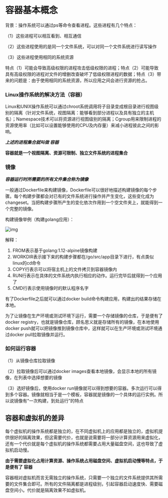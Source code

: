 # 容器基本概念

背景：操作系统可以通过ps等命令查看进程。这些进程有几个特点：

（1）这些进程可以相互看到、相互通信

（2）这些进程使用的是同一个文件系统，可以对同一个文件系统进行读写操作

（3）这些进程使用相同的系统资源

特点（1）可能会导致高级权限的进程攻击低级权限的进程；特点（2）可能导致具有高级权限的进程对文件的增删改查破坏了低级权限进程的数据；特点（3）带来的问题是：由于使用相同的系统资源，所以应用之间会进行资源的抢占。

### Linux操作系统的解决方法（容器）

Linux和UNIX操作系统可以通过chroot系统调用将子目录变成根目录进行视图级别的隔离（针对文件系统，视图隔离：能够看到部分进程以及具有独立的主机名）；Namespace技术可以将资源进行视图级别的隔离；Cgroup用来限制进程的资源使用率（比如可以设置能够使用的CPU及内存量）来减小进程彼此之间的影响。

***上述的进程集合就叫做 容器***

**容器就是一个视图隔离、资源可限制、独立文件系统的进程集合**



### 镜像

***容器运行时所需要的所有文件集合称为镜像***

一般通过Dockerfile来构建镜像，Dockerfile可以很好地描述构建镜像的每个步骤。每个构建步骤都会对已有的文件系统进行操作并产生变化，这些变化成为changeset。当把构建步骤所产生的变化依次作用到一个空文件夹上，就能得到一个完整的镜像。

构建镜像举例（构建golang应用）：

![img](https://edu.aliyun.com/files/course/2019/08-23/1615473ad962096446.png)

解释：

1. FROM表示基于golang:1.12-alpine镜像构建
2. WORKDIR表示接下来的构建步骤都在/go/src/app目录下进行，有点类似linux的cd命令
3. COPY行表示可以将宿主机上的文件拷贝到容器镜像内
4. RUN行表示在具体的文件系统内执行相应的动作。运行完毕后就得到一个应用了
5. CMD行表示使用镜像时的默认程序名字

有了Dockerfile之后就可以通过docker build命令构建应用，构建出的结果存储在本地。

为了让镜像在生产环境或测试环境下运行，需要一个存储镜像的仓库，于是便有了docker registry，也就是镜像仓库，顾名思义就是存储所有的镜像，在本地使用docker push就可以把镜像推到镜像仓库中，这样就可以在生产环境或测试环境通过docker pull拉取镜像并运行。



### 如何运行容器

（1）从镜像仓库拉取镜像

（2）拉取镜像后可以通过docker images查看本地镜像，会显示本地的所有镜像，在列表中选择想要的镜像

（3）选好镜像后，使用docker run镜像就可以得到想要的容器。多次运行可以得到多个容器。镜像就相当于是一个模板，容器就是镜像的一个具体的运行实例。所以说镜像有“一次构建，到处运行”的特点



## 容器和虚拟机的差异

每个虚拟机的操作系统都是独立的，在不同虚拟机上的应用都是独立的，虚拟机提供很好的隔离效果，但这需要代价，也就是说需要将一部分计算资源用来虚拟化，还有一个代价就是每个虚拟机的操作系统都需要占用大量磁盘空间，这也导致了虚拟机启动慢。

**由于需要虚拟化占用计算资源、操作系统占用磁盘空间、虚拟机启动慢等特点，于是便有了 容器**

容器相对虚拟机而言无需独立的操作系统，只需要一个独立的文件系统提供其所需要的文件集合即可。所有的文件隔离都是进程级别，引起容器启动速度快、需要磁盘空间小。代价就是隔离效果不如虚拟机。